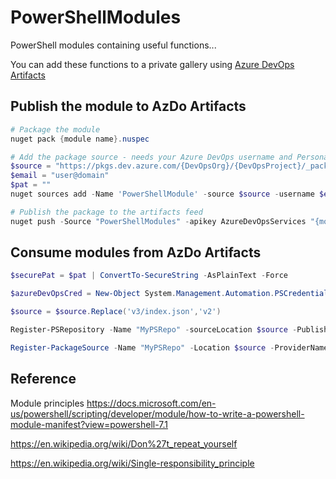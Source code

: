 # PowerShellModules
PowerShell modules containing useful functions...

You can add these functions to a private gallery using [Azure DevOps Artifacts](https://docs.microsoft.com/en-us/azure/devops/artifacts/tutorials/private-powershell-library?view=azure-devops#connecting-to-the-feed-as-a-powershell-repo)


## Publish the module to AzDo Artifacts
```PowerShell
# Package the module
nuget pack {module name}.nuspec

# Add the package source - needs your Azure DevOps username and Personal Access Token
$source = "https://pkgs.dev.azure.com/{DevOpsOrg}/{DevOpsProject}/_packaging/{ArtifactsFeed}/nuget/v3/index.json"
$email = "user@domain"
$pat = ""
nuget sources add -Name 'PowerShellModule' -source $source -username $email -password $pat

# Publish the package to the artifacts feed
nuget push -Source "PowerShellModules" -apikey AzureDevOpsServices "{module name}.nupkg"

```

## Consume modules from AzDo Artifacts
```PowerShell
$securePat = $pat | ConvertTo-SecureString -AsPlainText -Force

$azureDevOpsCred = New-Object System.Management.Automation.PSCredential($email, $securePat)

$source = $source.Replace('v3/index.json','v2')

Register-PSRepository -Name "MyPSRepo" -sourceLocation $source -PublishLocation $source -InstallationPolicy Trusted -Credential $azureDevOpsCred

Register-PackageSource -Name "MyPSRepo" -Location $source -ProviderName NuGet -Credential $azureDevOpsCred

```

## Reference

Module principles
https://docs.microsoft.com/en-us/powershell/scripting/developer/module/how-to-write-a-powershell-module-manifest?view=powershell-7.1

https://en.wikipedia.org/wiki/Don%27t_repeat_yourself

https://en.wikipedia.org/wiki/Single-responsibility_principle
